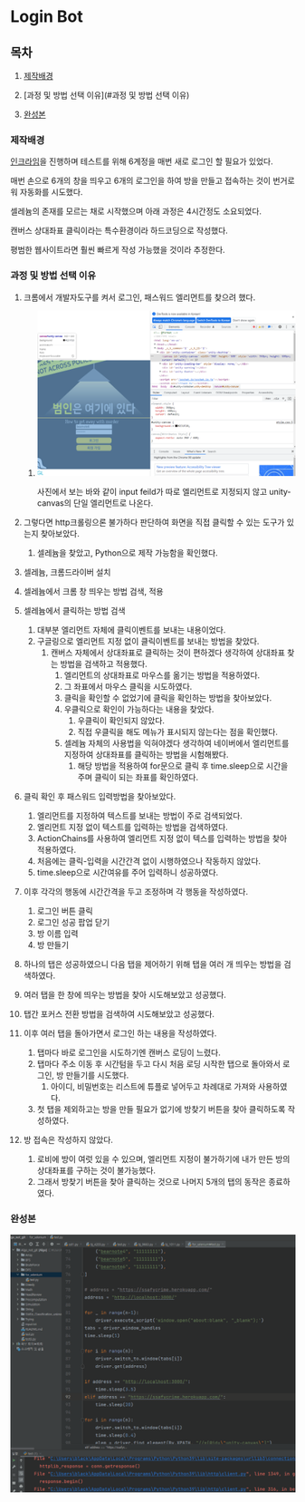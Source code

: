 # Login Bot

## 목차

1. [제작배경](#제작배경)

2. [과정 및 방법 선택 이유](#과정 및 방법 선택 이유)

3. [완성본](#완성본)



### 제작배경

[인크라임](#https://github.com/ohzeno/Incrime)을 진행하며 테스트를 위해 6계정을 매번 새로 로그인 할 필요가 있었다.

매번 손으로 6개의 창을 띄우고 6개의 로그인을 하여 방을 만들고 접속하는 것이 번거로워 자동화를 시도했다.

셀레늄의 존재를 모르는 채로 시작했으며 아래 과정은 4시간정도 소요되었다.

캔버스 상대좌표 클릭이라는 특수환경이라 하드코딩으로 작성했다.

평범한 웹사이트라면 훨씬 빠르게 작성 가능했을 것이라 추정한다.





### 과정 및 방법 선택 이유

1. 크롬에서 개발자도구를 켜서 로그인, 패스워드 엘리먼트를 찾으려 했다.

   1. ![](login.png)

      사진에서 보는 바와 같이 input feild가 따로 엘리먼트로 지정되지 않고 unity-canvas의 단일 엘리먼트로 나온다.

2. 그렇다면 http크롤링으론 불가하다 판단하여 화면을 직접 클릭할 수 있는 도구가 있는지 찾아보았다.

   1. 셀레늄을 찾았고, Python으로 제작 가능함을 확인했다.

3. 셀레늄, 크롬드라이버 설치

4. 셀레늄에서 크롬 창 띄우는 방법 검색, 적용

5. 셀레늄에서 클릭하는 방법 검색

   1. 대부분 엘리먼트 자체에 클릭이벤트를 보내는 내용이었다.
   2. 구글링으로 엘리먼트 지정 없이 클릭이벤트를 보내는 방법을 찾았다.
      1. 캔버스 자체에서 상대좌표로 클릭하는 것이 편하겠다 생각하여 상대좌표 찾는 방법을 검색하고 적용했다.
         1. 엘리먼트의 상대좌표로 마우스를 옮기는 방법을 적용하였다.
         2. 그 좌표에서 마우스 클릭을 시도하였다.
         3. 클릭을 확인할 수 없었기에 클릭을 확인하는 방법을 찾아보았다.
         4. 우클릭으로 확인이 가능하다는 내용을 찾았다.
            1. 우클릭이 확인되지 않았다.
            2. 직접 우클릭을 해도 메뉴가 표시되지 않는다는 점을 확인했다.
         5. 셀레늄 자체의 사용법을 익혀야겠다 생각하여 네이버에서 엘리먼트를 지정하여 상대좌표를 클릭하는 방법을 시험해봤다.
            1. 해당 방법을 적용하여 for문으로 클릭 후 time.sleep으로 시간을 주며 클릭이 되는 좌표를 확인하였다.

6. 클릭 확인 후 패스워드 입력방법을 찾아보았다.

   1. 엘리먼트를 지정하여 텍스트를 보내는 방법이 주로 검색되었다.
   2. 엘리먼트 지정 없이 텍스트를 입력하는 방법을 검색하였다.
   3. ActionChains를 사용하여 엘리먼트 지정 없이 텍스를 입력하는 방법을 찾아 적용하였다.
   4. 처음에는 클릭-입력을 시간간격 없이 시행하였으나 작동하지 않았다.
   5. time.sleep으로 시간여유를 주어 입력하니 성공하였다.

7. 이후 각각의 행동에 시간간격을 두고 조정하며 각 행동을 작성하였다.

   1. 로그인 버튼 클릭
   2. 로그인 성공 팝업 닫기
   3. 방 이름 입력
   4. 방 만들기

8. 하나의 탭은 성공하였으니 다음 탭을 제어하기 위해 탭을 여러 개 띄우는 방법을 검색하였다.

9. 여러 탭을 한 창에 띄우는 방법을 찾아 시도해보았고 성공했다.

10. 탭간 포커스 전환 방법을 검색하여 시도해보았고 성공했다.

11. 이후 여러 탭을 돌아가면서 로그인 하는 내용을 작성하였다.

    1. 탭마다 바로 로그인을 시도하기엔 캔버스 로딩이 느렸다.
    2. 탭마다 주소 이동 후 시간텀을 두고 다시 처음 로딩 시작한 탭으로 돌아와서 로그인, 방 만들기를 시도했다.
       1. 아이디, 비밀번호는 리스트에 튜플로 넣어두고 차례대로 가져와 사용하였다.
    3. 첫 탭을 제외하고는 방을 만들 필요가 없기에 방찾기 버튼을 찾아 클릭하도록 작성하였다.

12. 방 접속은 작성하지 않았다.

    1. 로비에 방이 여럿 있을 수 있으며, 엘리먼트 지정이 불가하기에 내가 만든 방의 상대좌표를 구하는 것이 불가능했다.
    2. 그래서 방찾기 버튼을 찾아 클릭하는 것으로 나머지 5개의 탭의 동작은 종료하였다.





### 완성본

![](LoginBot.gif)

